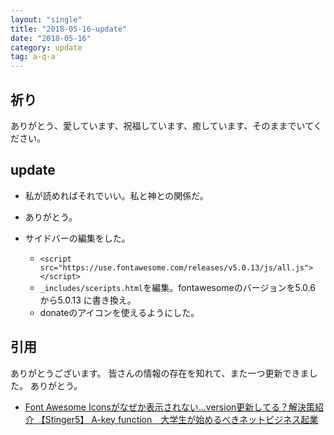 ```yaml
---
layout: "single"
title: "2018-05-16-update"
date: "2018-05-16"
category: update
tag: a-q-a
---
```

## 祈り
ありがとう、愛しています、祝福しています、癒しています、そのままでいてください。

## update
- 私が読めればそれでいい。私と神との関係だ。
- ありがとう。

- サイドバーの編集をした。
  - `<script src="https://use.fontawesome.com/releases/v5.0.13/js/all.js"></script>`
  - `_includes/sceripts.html`を編集。fontawesomeのバージョンを5.0.6 から5.0.13 に書き換え。
  - donateのアイコンを使えるようにした。


## 引用
ありがとうございます。
皆さんの情報の存在を知れて、また一つ更新できました。
ありがとう。

- [Font Awesome Iconsがなぜか表示されない…version更新してる？解決策紹介 【Stinger5】 A-key function　大学生が始めるべきネットビジネス起業](https://akeyfn.xyz/sitesakusei/font-awesome-icons-version/)
